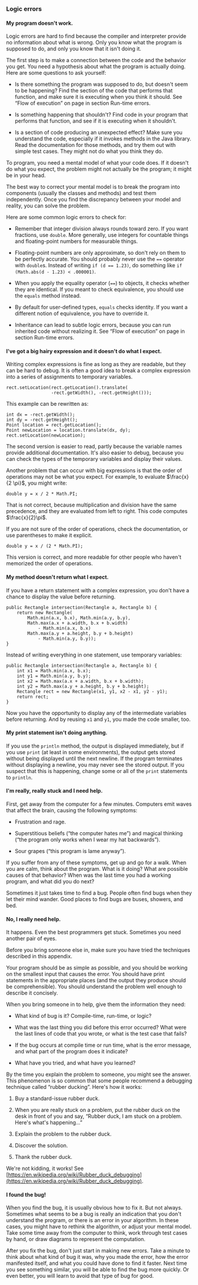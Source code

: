 ###  Logic errors



####  My program doesn't work.


Logic errors are hard to find because the compiler and interpreter provide no information about what is wrong.
Only you know what the program is supposed to do, and only you know that it isn't doing it.

The first step is to make a connection between the code and the behavior you get.
You need a hypothesis about what the program is actually doing.
Here are some questions to ask yourself:



*  Is there something the program was supposed to do, but doesn't seem to be happening?
Find the section of the code that performs that function, and make sure it is executing when you think it should.
See “Flow of execution” on page in section Run-time errors.

*  Is something happening that shouldn't?
Find code in your program that performs that function, and see if it is executing when it shouldn't.

*  Is a section of code producing an unexpected effect?
Make sure you understand the code, especially if it invokes methods in the Java library.
Read the documentation for those methods, and try them out with simple test cases.
They might not do what you think they do.


To program, you need a mental model of what your code does.
If it doesn't do what you expect, the problem might not actually be the program; it might be in your head.


The best way to correct your mental model is to break the program into components (usually the classes and methods) and test them independently.
Once you find the discrepancy between your model and reality, you can solve the problem.

Here are some common logic errors to check for:




*  Remember that integer division always rounds toward zero.
If you want fractions, use `double`.
More generally, use integers for countable things and floating-point numbers for measurable things.

*  Floating-point numbers are only approximate, so don't rely on them to be perfectly accurate.
You should probably never use the `==` operator with `double`s.
Instead of writing `if (d == 1.23)`, do something like `if (Math.abs(d - 1.23) < .000001)`.


*  When you apply the equality operator (`==`) to objects, it checks whether they are identical.
If you meant to check equivalence, you should use the `equals` method instead.

*  By default for user-defined types, `equals` checks identity.
If you want a different notion of equivalence, you have to override it.

*  Inheritance can lead to subtle logic errors, because you can run inherited code without realizing it.
See “Flow of execution” on page in section Run-time errors.



####  I've got a big hairy expression and it doesn't do what I expect.



Writing complex expressions is fine as long as they are readable, but they can be hard to debug.
It is often a good idea to break a complex expression into a series of assignments to temporary variables.

```code
rect.setLocation(rect.getLocation().translate(
                 -rect.getWidth(), -rect.getHeight()));
```

This example can be rewritten as:

```code
int dx = -rect.getWidth();
int dy = -rect.getHeight();
Point location = rect.getLocation();
Point newLocation = location.translate(dx, dy);
rect.setLocation(newLocation);
```

The second version is easier to read, partly because the variable names provide additional documentation.
It's also easier to debug, because you can check the types of the temporary variables and display their values.


Another problem that can occur with big expressions is that the order of operations may not be what you expect.
For example, to evaluate $\frac{x}{2 \pi}$, you might write:

```code
double y = x / 2 * Math.PI;
```

That is not correct, because multiplication and division have the same precedence, and they are evaluated from left to right.
This code computes $\frac{x}{2}\pi$.

If you are not sure of the order of operations, check the documentation, or use parentheses to make it explicit.

```code
double y = x / (2 * Math.PI);
```

This version is correct, and more readable for other people who haven't memorized the order of operations.


####  My method doesn't return what I expect.



If you have a return statement with a complex expression, you don't have a chance to display the value before returning.

```code
public Rectangle intersection(Rectangle a, Rectangle b) {
    return new Rectangle(
        Math.min(a.x, b.x), Math.min(a.y, b.y),
        Math.max(a.x + a.width, b.x + b.width)
            - Math.min(a.x, b.x)
        Math.max(a.y + a.height, b.y + b.height)
            - Math.min(a.y, b.y));
}
```

Instead of writing everything in one statement, use temporary variables:

```code
public Rectangle intersection(Rectangle a, Rectangle b) {
    int x1 = Math.min(a.x, b.x);
    int y1 = Math.min(a.y, b.y);
    int x2 = Math.max(a.x + a.width, b.x + b.width);
    int y2 = Math.max(a.y + a.height, b.y + b.height);
    Rectangle rect = new Rectangle(x1, y1, x2 - x1, y2 - y1);
    return rect;
}
```

Now you have the opportunity to display any of the intermediate variables before returning.
And by reusing `x1` and `y1`, you made the code smaller, too.


####  My print statement isn't doing anything.



If you use the `println` method, the output is displayed immediately, but if you use `print` (at least in some environments), the output gets stored without being displayed until the next newline.
If the program terminates without displaying a newline, you may never see the stored output.
If you suspect that this is happening, change some or all of the `print` statements to `println`.


####  I'm really, really stuck and I need help.


First, get away from the computer for a few minutes.
Computers emit waves that affect the brain, causing the following symptoms:



*  Frustration and rage.

*  Superstitious beliefs (“the computer hates me”) and magical thinking (“the program only works when I wear my hat backwards”).

*  Sour grapes (“this program is lame anyway”).


If you suffer from any of these symptoms, get up and go for a walk.
When you are calm, think about the program.
What is it doing?
What are possible causes of that behavior?
When was the last time you had a working program, and what did you do next?

Sometimes it just takes time to find a bug.
People often find bugs when they let their mind wander.
Good places to find bugs are buses, showers, and bed.


####  No, I really need help.


It happens.
Even the best programmers get stuck.
Sometimes you need another pair of eyes.

Before you bring someone else in, make sure you have tried the techniques described in this appendix.

Your program should be as simple as possible, and you should be working on the smallest input that causes the error.
You should have print statements in the appropriate places (and the output they produce should be comprehensible).
You should understand the problem well enough to describe it concisely.

When you bring someone in to help, give them the information they need:



*  What kind of bug is it?
Compile-time, run-time, or logic?

*  What was the last thing you did before this error occurred?
What were the last lines of code that you wrote, or what is the test case that fails?

*  If the bug occurs at compile time or run time, what is the error message, and what part of the program does it indicate?

*  What have you tried, and what have you learned?


By the time you explain the problem to someone, you might see the answer.
This phenomenon is so common that some people recommend a debugging technique called “rubber ducking”.
Here's how it works:




1.  Buy a standard-issue rubber duck.

1.  When you are really stuck on a problem, put the rubber duck on the desk in front of you and say, “Rubber duck, I am stuck on a problem.
Here's what's happening...”

1.  Explain the problem to the rubber duck.

1.  Discover the solution.

1.  Thank the rubber duck.


We're not kidding, it works!
See [https://en.wikipedia.org/wiki/Rubber_duck_debugging](https://en.wikipedia.org/wiki/Rubber_duck_debugging).


####  I found the bug!


When you find the bug, it is usually obvious how to fix it.
But not always.
Sometimes what seems to be a bug is really an indication that you don't understand the program, or there is an error in your algorithm.
In these cases, you might have to rethink the algorithm, or adjust your mental model.
Take some time away from the computer to think, work through test cases by hand, or draw diagrams to represent the computation.

After you fix the bug, don't just start in making new errors.
Take a minute to think about what kind of bug it was, why you made the error, how the error manifested itself, and what you could have done to find it faster.
Next time you see something similar, you will be able to find the bug more quickly.
Or even better, you will learn to avoid that type of bug for good.